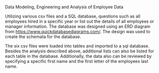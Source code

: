 Data Modeling, Engineering and Analysis of Employee Data

Utilizing various csv files and a SQL database, questions such as all employees hired in a specific year or list out the details of all employees or manager information.  The database was designed using an ERD diagram from https://www.quickdatabasediagrams.com/.  The design was used to create the schemata for the database. 

The six csv files were loaded into tables and imported to a sql database.  Besides the analysis described above, additional lists can also be listed for each table in the database.  Additionally, the data also can be reviewed by specifying a specific first name and the first letter of the employees last name.
